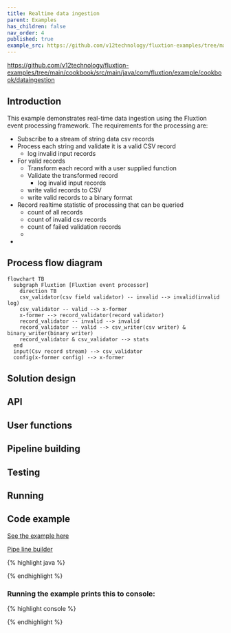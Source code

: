 ```yaml
---
title: Realtime data ingestion
parent: Examples
has_children: false
nav_order: 4
published: true
example_src: https://github.com/v12technology/fluxtion-examples/tree/main/cookbook/src/main/java/com/fluxtion/example/cookbook
---
```


https://github.com/v12technology/fluxtion-examples/tree/main/cookbook/src/main/java/com/fluxtion/example/cookbook/dataingestion

## Introduction

This example demonstrates real-time data ingestion using the Fluxtion event processing framework. The requirements for
the processing are:


- Subscribe to a stream of string data csv records
- Process each string and validate it is a valid CSV record
  - log invalid input records
- For valid records
  - Transform each record with a user supplied function
  - Validate the transformed record
    - log invalid input records
  - write valid records to CSV
  - write valid records to a binary format
- Record realtime statistic of processing that can be queried
  - count of all records
  - count of invalid csv records
  - count of failed validation records
  - 
- 

## Process flow diagram

```mermaid
flowchart TB
  subgraph Fluxtion [Fluxtion event processor]
    direction TB
    csv_validator(csv field validator) -- invalid --> invalid(invalid log)
    csv_validator -- valid --> x-former
    x-former --> record_validator(record validator)
    record_validator -- invalid --> invalid
    record_validator -- valid --> csv_writer(csv writer) & binary_writer(binary writer) 
    record_validator & csv_validator --> stats
  end
  input(Csv record stream) --> csv_validator 
  config(x-former config) --> x-former 

```
## Solution design

## API

## User functions

## Pipeline building

## Testing

## Running



## Code example

[See the example here]({{page.example_src}}/dataingestion)


[Pipe line builder]({{page.example_src}}/dataingestion/PipelineBuilder.java)

{% highlight java %}

{% endhighlight %}

### Running the example prints this to console:

{% highlight console %}

{% endhighlight %}

